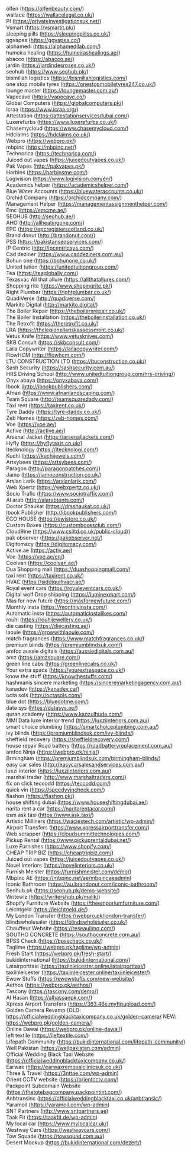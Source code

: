 olfen (https://olfenbeauty.com/)                                                                   
wallace (https://wallacelegal.co.uk/)                                                 
PI (https://privateinvestigationsuk.net/)                                                 
Vsmart (https://vsmartit.pk/)                                                 
sleeping pills (https://sleepingpillss.co.uk/)                                                 
ggvapes (https://ggvapes.co/)                                                 
alphamedi (https://alphamedilab.com/)                                                 
humeira healing (https://humeirashealings.ae/)                                                 
abacco (https://abacco.ae/)                                                 
jardin (https://jardindesroses.co.uk/)                                                 
seohub (https://www.seohub.pk/)                                                 
bismillah logistics (https://bismillahlogistics.com/)                                                 
one stop mobile tyres (https://onestopmobiletyres247.co.uk/)                                                 
lounge master (https://loungemaster.com.au/)                                                 
Vapecave (https://vapecave.co/)                                                 
Global Computers (https://globalcomputers.pk/)                                                 
Icraa (https://www.icraa.org/)                                                 
Attestation (https://attestationservicesdubai.com/)                                                 
Luxerefurbs (https://www.luxerefurbs.co.uk/)                                                 
Chasemycloud (https://www.chasemycloud.com/)                                                 
Hdclaims (https://hdclaims.co.uk/)                                                 
Webpro (https://webpro.pk/)                                                 
mbpinc (https://mbpinc.net/)                                                 
Technorica (https://technorica.com/)                                                 
Juiced out vapes (https://juicedoutvapes.co.uk/)                                                 
Pak Vapes (http://pakvapes.pk/)                                                 
Harbins (https://harbinsme.com/)                                                 
Logivision (https://www.logivision.com/en/)                                                 
Academics helper (https://academicshelper.com/)                                                 
Blue Water Accounts (https://bluewateraccounts.co.uk/)                                                 
Orchid Company (https://orchidcompany.com/)                                                 
Management Helper (https://managementassignmenthelper.com/)                                                 
Emc (https://emcme.ae/)                                                 
SEOHUB (http://seohub.ae/)                                                 
AHO (http://allheatingone.com/)                                                 
EPC (https://epcregisterscotland.co.uk/)                                                 
Brand donut (http://brandonut.com/)                                                 
PSS (https://pakistanseoservices.com/)                                                 
IP Centric (http://ipcentricsys.com/)                                                 
Cad deziner (https://www.caddeziners.com.au/)                                                 
Bohun one (https://bohunone.co.uk/)                                                 
United tution (https://unitedtuitiongroup.com/)                                                 
Tea (https://teaglobally.com/)                                                 
Texasvac
All that allure (https://allthatallures.com/)                                                 
Shopping rite (https://www.shopingrite.pk/)                                                 
Right Plumber (https://rightplumber.co.uk/)                                                 
QuadiVerse (http://quadiverse.com/)                                                 
Markito Digital (http://markito.digital/)                                                 
The Boiler Repair (https://theboilersrepair.co.uk/)                                                 
The Boiler Installation (https://theboilerinstallation.co.uk/)                                                 
The Retrofit (https://theretrofit.co.uk/)                                                 
LRA (https://thelegionellariskassessment.co.uk/)                                                 
Vetus Knife (https://www.vetusknives.com/)                                                 
SKB Consult (https://skbconsult.com/)                                                 
Laila Copywriter (https://lailacopywriter.com/)                                                 
FlowHCM (http://flowhcm.com/)                                                 
LTU CONSTRUCTION LTD (https://ltuconstruction.co.uk/)                                                 
Sash Security (https://sashsecurity.com.au/)                                                 
HRS Driving School (http://www.unitedtuitiongroup.com/hrs-driving/)                                                 
Onyx abaya (https://onyxabaya.com/)                                                 
Ibook (http://ibookpublishers.com/)                                                 
Afnan (https://www.afnanlandscaping.com/)                                                 
Team Square (http://teamsquaredadv.com/)                                                 
Taxi rent (https://taxirent.co.uk/)                                                 
Tyre Daddy (https://tyre-daddy.co.uk/)                                                 
Zeb Homes (https://zeb-homes.com/)                                                 
Voe (https://voe.ae/)                                                 
Active (http://active.ae/)                                                                                                  
Arsenal Jacket (https://arsenaljackets.com/)                                                                                                  
Hyfly (https://hyflytaxis.co.uk/)                                                                                                  
Itecknology (https://itecknologi.com/)                                                                                                                                                   
Kuchi (https://kuchijewels.com/)                                                                                                  
Artsybees (https://artsybees.com/)                                                                                                  
Paragon (http://paragonpatches.com/)                                                                                                                                                   
Jamo (https://jamoconstruction.co.uk/)                                                                                                  
Arslan Larik (https://arslanlarik.com/)                                                                                                                                                   
Web Xpertz (https://webxpertz.co.uk/)                                                 
Socio Trafic (https://www.sociotraffic.com/)                                                                                                  
Al arab (http://alarabtents.com/)                                                                                                  
Doctor Shaukat (https://drsshaukat.co.uk/)                                                                                                  
Ibook Publisher (http://ibookpublishers.com/)                                                                                                  
ECO HOUSE (https://ewistore.co.uk/)                                                                                                  
Custom Boxes (https://customboxesclub.com/)                                                                                                  
Cloud9ine (https://www.csiltd.co.uk/public-cloud/)                                                                                                  
pak observer (https://pakobserver.net/)                                                                                                  
Digitomacy (https://digitomacy.com/)                                                                                                  
Active.ae (https://activ.ae/)                                                 
Voe (https://voe.ae/en/)                                                 
Coolvan (https://coolvan.ae/)                                                 
Dua Shopping mall (https://duashoppingmall.com/)                                                 
taxi rent (https://taxirent.co.uk/)                                                 
HVAC (https://siddiquihvacr.ae/)                                                 
Royal event cars (https://royaleventcars.co.uk/)                                                 
Digital wolf
Drop shipping (https://luminexmart.com/)                                                 
Mas for new future (https://masfornewfuture.com/)                                                 
Monthly insta (https://monthlyinsta.com/)                                                 
Automatic insta (https://automaticinstalikes.com/)                                                 
rouhi (https://rouhijewellery.co.uk/)                                                 
die casting (https://diecasting.ae/)                                                 
laouie (https://growwithlaouie.com/)                                                 
match fragrances (https://www.matchfragrances.co.uk/)                                                 
premium blinds (https://premiumblindsuk.com/)                                                 
amfco
aussie digitals (https://aussiedigitals.com.au/)                                                 
amz (https://amzsquare.com/)                                                 
green line cabs (https://greenlinecabs.co.uk/)                                                 
Your extra space (https://yourextraspace.co.uk/)                                                 
know the stuff (https://knowthestuffs.com/)                                                 
hashmanis
sincere marketing (https://sinceremarketingagency.com.au/)                                                 
kanadev (https://kanadev.ca/)                                                 
octa sols (http://octasols.com/)                                                 
blue dot (https://bluedotme.com/)                                                 
data sys (https://datasys.ae/)                                                 
quran academy (https://www.kanzulhuda.com/)                                                 
MMI Data
luxe interior trend (https://luxziinteriors.com.au/)                                                 
smart choice plumbing (https://smartchoiceplumbing.com.au/)                                                 
ivy blinds (https://premiumblindsuk.com/ivy-blinds/)                                                 
sheffield recovery (https://sheffieldrecovery.com/)                                                 
house repair
Road battery (https://roadbatteryreplacement.com.au/)                                                 
amfco
Ninja (https://webpro.pk/ninja/)                                                 
Brmingham (https://premiumblindsuk.com/birmingham-blinds/)                                                 
easy car sales (http://easycarsalesandservices.com.au/)                                                 
luxzi interior (https://luxziinteriors.com.au/)                                                 
marshal trader (http://www.marshaltraders.com/)                                                 
fix on click
teccodd (https://teccodd.com/)                                                 
quick vin (https://speedyvincheck.com/)                                                 
flashon (https://flashon.pk/)                                                 
house shifting dubai (https://www.houseshiftingdubai.ae/)                                                 
narita rent a car (https://naritarentacar.com/)                                                 
esm
ask taxi (https://www.ask.taxi/)                                                 
Artistic Milliners (https://waciestech.com/artistic/wp-admin/)                                                 
Airport Transfers (https://www.xpressairporttransfer.com/)                                                 
Web scrapper (https://cloudsummittechnologies.com/)                                                 
Pickup Rental (https://www.pickuprentaldubai.net/)                                                 
Luxe Furnishes (https://www.shopify.com/)                                                 
CHEAP TRIP BIZ (https://cheaptripbiz.com/)                                                 
Juiced out vapes (https://juicedoutvapes.co.uk/)                                                 
Novel Interiors (https://novelinteriors.co.uk/)                                                 
Furnish Meister (https://furnishmeister.com/demo/)                                                 
Mbpinc AE (https://mbpinc.net/ae/mbpincaeadmin)                                                 
Iconic Bathroom (https://au.brandonut.com/iconic-bathroom/)                                                 
Seohub.pk (https://seohub.pk/demo-website/)                                                 
Writewiz (https://writershub.pk/malik/)                                                 
Shopify Furniture Website (https://theemporiumfurniture.com/)                                                 
Leichtgeld (https://leichtgeld.de/)                                                 
My London Transfer (https://webpro.pk/london-transfer/)                                                 
blindswholesaler (https://blindswholesaler.co.uk/)                                                 
Chauffeur Website (https://reseaulimo.com/)                                                 
SOUTHO CONCRETE (https://southoconcrete.com.au/)                                                 
BPSS Check (https://bpsscheck.co.uk/)                                                 
Taglime (https://webpro.pk/taglime/wp-admin)                                                 
Fresh Start (https://webpro.pk/fresh-start/)                                                                                                  
bukidinternational (https://bukidinternational.com/)                                                 
Latairporttaxi (https://taxiinleicester.online/latairporttaxi/)                                                 
taxiinleicester (https://taxiinleicester.online/taxiinleicester/)                                                 
Ewow Stuffs (https://ewowstuffs.com/new-website/)                                                 
Aethos (https://webpro.pk/aethos/)                                                 
Tascony (https://tascony.com/demo/)                                                 
Al Hasan (https://alhassanpk.com/)                                                 
Xpress Airport Transfers (https://363.46e.myftpupload.com/)                                                 
Golden Camera Revamp (OLD: https://officialweddingblacktaxicompany.co.uk/golden-camera/ NEW: https://webpro.pk/golden-camera/)                                                 
Online Dawai (https://webpro.pk/online-dawai/)                                                 
left textile (https://ileftextile.com/)                                                 
Lifepath Community (https://bukidinternational.com/lifepath-community/)                                                 
Well Pakistan (https://wellpakistan.com/admin)                                                 
Official Wedding Black Taxi Website (https://officialweddingblacktaxicompany.co.uk/)                                                 
Earwax (https://earwaxremovalclinicsuk.co.uk/)                                                 
Three & Travel (https://3nttae.com/wp-admin)                                                 
Orient CCTV website (https://orientcctv.com/)                                                 
Packpoint Subdomain Website (https://thetotebagcompany.packpointint.com/)                                                 
Anbtransinc (https://officialweddingblacktaxi.co.uk/anbtransic/)                                                 
Yaramoil (https://yaramoil.com/wp-admin)                                                 
SNT Partners (http://www.sntpartners.ae)                                                 
Taak Fit (https://taakfit.de/wp-admin)                                                 
My local car (https://www.mylocalcar.uk/)                                                 
Westway Cars (https://westwaycars.com/)                                                 
Tow Squade (https://towsquad.com.au/)                                                 
Desert Mockup (https://bukidinternational.com/dezert/)                                                 
